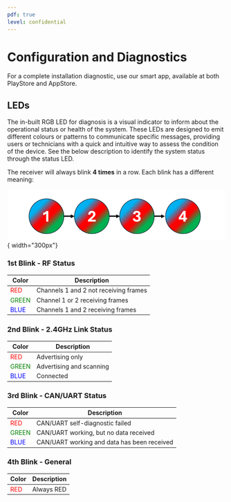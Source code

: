 ```yaml
---
pdf: true
level: confidential
---
```



# Configuration and Diagnostics

For a complete installation diagnostic, use our smart app, available at both PlayStore and AppStore.

## LEDs

The in-built RGB LED for diagnosis is a visual indicator to inform about the operational status or health of the system. These LEDs are designed to emit different colours or patterns to communicate specific messages, providing users or technicians with a quick and intuitive way to assess the condition of the device. See the below description to identify the system status through the status LED.

The receiver will always blink **4 times** in a row. Each blink has a different meaning:

![Receiver](images/receiver_leds.png){ width="300px"}

### 1st Blink - RF Status
|**Color** | **Description**                        |
|---------|---------------------------|
| <span style="color:red">RED</span> | Channels 1 and 2 not receiving frames |
| <span style="color:green">GREEN</span>  | Channel 1 or 2 receiving frames |
| <span style="color:blue">BLUE</span>  | Channels 1 and 2 receiving frames  |

### 2nd Blink - 2.4GHz Link Status
|**Color** | **Description**                        |
|---------|---------------------------|
| <span style="color:red">RED</span> | Advertising only |
| <span style="color:green">GREEN</span>  | Advertising and scanning |
| <span style="color:blue">BLUE</span>  | Connected  |

### 3rd Blink - CAN/UART Status
|**Color** | **Description**                        |
|---------|---------------------------|
| <span style="color:red">RED</span> | CAN/UART self-diagnostic failed |
| <span style="color:green">GREEN</span>  | CAN/UART working, but no data received |
| <span style="color:blue">BLUE</span>  | CAN/UART working and data has been received  |

### 4th Blink - General
|**Color** | **Description**                        |
|---------|---------------------------|
| <span style="color:red">RED</span> | Always RED |